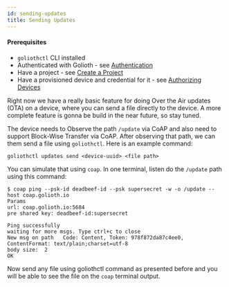 ```yaml
---
id: sending-updates
title: Sending Updates
---
```


#### Prerequisites

- `goliothctl` CLI installed
- Authenticated with Golioth - see [Authentication](../golioth-platform-getting-started/platform-authentication)
- Have a project - see [Create a Project](../golioth-platform-getting-started/platform-create-project)
- Have a provisioned device and credential for it - see [Authorizing Devices](../golioth-platform-getting-started/platform-authorize-devices)

Right now we have a really basic feature for doing Over the Air updates (OTA) on a device, where you can send a file directly to the device. A more complete feature is gonna be build in the near future, so stay tuned.

The device needs to Observe the path `/update` via CoAP and also need to support Block-Wise Transfer via CoAP. After observing that path, we can them send a file using `goliothctl`. Here is an example command:

```
goliothctl updates send <device-uuid> <file path>
```

You can simulate that using `coap`. In one terminal, listen do the `/update` path using this command:

```
$ coap ping --psk-id deadbeef-id --psk supersecret -w -o /update --host coap.golioth.io
Params
url: coap.golioth.io:5684
pre shared key: deadbeef-id:supersecret

Ping successfully
waiting for more msgs. Type ctrl+c to close
New msg on path   Code: Content, Token: 978f872da87c4ee0, ContentFormat: text/plain;charset=utf-8
body size:  2
OK
```

Now send any file using goliothctl command as presented before and you will be able to see the file on the `coap` terminal output.
